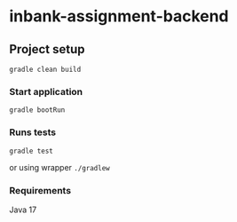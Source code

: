 # inbank-assignment-backend

## Project setup
```
gradle clean build
```

### Start application
```
gradle bootRun
```

### Runs tests
```
gradle test 
```

or using wrapper ```./gradlew ```

### Requirements 
Java 17 
